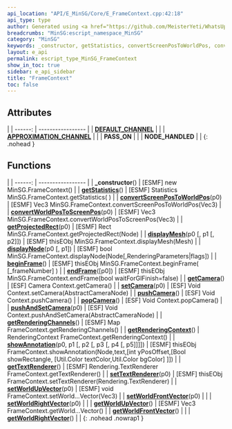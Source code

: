 ```yaml
---
api_location: "API/E_MinSG/Core/E_FrameContext.cpp:42:18"
api_type: type
author: Generated using <a href="https://github.com/MeisterYeti/WhatsUpDoc">WhatsUpDoc</a>
breadcrumbs: "MinSG:escript_namespace_MinSG"
category: "MinSG"
keywords: _constructor, getStatistics, convertScreenPosToWorldPos, convertWorldPosToScreenPos, getProjectedRect, displayMesh, displayNode, beginFrame, endFrame, getCamera, setCamera, pushCamera, popCamera, pushAndSetCamera, getRenderingChannels, getRenderingContext, showAnnotation, getTextRenderer, setTextRenderer, setWorldUpVector, setWorldFrontVector, setWorldRightVector, getWorldUpVector, getWorldFrontVector, getWorldRightVector, DEFAULT_CHANNEL, APPROXIMATION_CHANNEL, PASS_ON, NODE_HANDLED
layout: e_api
permalink: escript_type_MinSG_FrameContext
show_in_toc: true
sidebar: e_api_sidebar
title: "FrameContext"
toc: false
---
```


## Attributes

|
| ------: | ----------------- |
| **[DEFAULT_CHANNEL](classMinSG_1_1FrameContext#classMinSG_1_1FrameContext_1abee73643ea0a6f030fd521fe8ce7f926)** | |
| **[APPROXIMATION_CHANNEL](classMinSG_1_1FrameContext#classMinSG_1_1FrameContext_1a2e7eec8c7dfdbd0f07ff58dab4ed2de3)** | |
| **PASS_ON** | |
| **NODE_HANDLED** | |
{: .nohead }
## Functions

|
| ------: | ----------------- |
| **_constructor**() | [ESMF] new MinSG.FrameContext() |
| **[getStatistics](classMinSG_1_1FrameContext#classMinSG_1_1FrameContext_1a6947ab7e61f64d3a65559bd96701b385)**() | [ESMF] Statistics MinSG.FrameContext.getStatistics( ) |
| **[convertScreenPosToWorldPos](classMinSG_1_1FrameContext#classMinSG_1_1FrameContext_1ac7a6f9f0b84d96fad61a3f9273c88e22)**(p0) | [ESMF] Vec3 MinSG.FrameContext.convertScreenPosToWorldPos(Vec3) |
| **[convertWorldPosToScreenPos](classMinSG_1_1FrameContext#classMinSG_1_1FrameContext_1adb78ddc36ce5fb65a95fa837822023d2)**(p0) | [ESMF] Vec3 MinSG.FrameContext.convertWorldPosToScreenPos(Vec3) |
| **[getProjectedRect](classMinSG_1_1FrameContext#classMinSG_1_1FrameContext_1ac86d7fd89fc5642cbf60d38f0a0b05f0)**(p0) | [ESMF] Rect MinSG.FrameContext.getProjectedRect(Node) |
| **[displayMesh](classMinSG_1_1FrameContext#classMinSG_1_1FrameContext_1af04575ec05b1defb0cf3ab45b7b4f9b6)**(p0 [, p1 [, p2]]) | [ESMF] thisEObj MinSG.FrameContext.displayMesh(Mesh) |
| **[displayNode](classMinSG_1_1FrameContext#classMinSG_1_1FrameContext_1ad4d6760d70f58afb30dc2ab616f60779)**(p0 [, p1]) | [ESMF] bool MinSG.FrameContext.displayNode(Node[,RenderingParameters\|flags]) |
| **[beginFrame](classMinSG_1_1FrameContext#classMinSG_1_1FrameContext_1abe4e7be75732e36a79cbd14c98ab7d45)**() | [ESMF] thisEObj MinSG.FrameContext.beginFrame( [_frameNumber] ) |
| **[endFrame](classMinSG_1_1FrameContext#classMinSG_1_1FrameContext_1ab7523549539e77e6d7ebcd4747f6ab5f)**([p0]) | [ESMF] thisEObj MinSG.FrameContext.endFrame(bool waitForGlFinish=false) |
| **[getCamera](classMinSG_1_1FrameContext#classMinSG_1_1FrameContext_1a8ab2e27c7906fdf3fde0122cf8f4c770)**() | [ESF] Camera Context.getCamera() |
| **[setCamera](classMinSG_1_1FrameContext#classMinSG_1_1FrameContext_1a724fba6a5d67c01168c393c3c6c5f541)**(p0) | [ESF] Void Context.setCamera(AbstractCameraNode) |
| **[pushCamera](classMinSG_1_1FrameContext#classMinSG_1_1FrameContext_1a980868e910331aa2fa75ded96102a911)**() | [ESF] Void Context.pushCamera() |
| **[popCamera](classMinSG_1_1FrameContext#classMinSG_1_1FrameContext_1ad8b82fe9af9b92b4c82b10ae902488d6)**() | [ESF] Void Context.popCamera() |
| **[pushAndSetCamera](classMinSG_1_1FrameContext#classMinSG_1_1FrameContext_1a896b076a491016e9d1a8bcdfcd1cb5cb)**(p0) | [ESF] Void Context.pushAndSetCamera(AbstractCameraNode) |
| **[getRenderingChannels](classMinSG_1_1FrameContext#classMinSG_1_1FrameContext_1a6fb349b8b3d4e55129afd6e6abab2026)**() | [ESMF] Map FrameContext.getRenderingChannels() |
| **[getRenderingContext](classMinSG_1_1FrameContext#classMinSG_1_1FrameContext_1ab33390380e2e331929ba23a6c5753dc6)**() | RenderingContext FrameContext.getRenderingContext() |
| **[showAnnotation](classMinSG_1_1FrameContext#classMinSG_1_1FrameContext_1a42e551b9bb6bdc3a9e900ac3916ed5f2)**(p0, p1 [, p2 [, p3 [, p4 [, p5]]]]) | [ESMF] thisEObj FrameContext.showAnnotation(Node,text,[int yPosOffset,[Bool showRectangle, [Util.Color textColor,Util.Color bgColor] ]]) |
| **[getTextRenderer](classMinSG_1_1FrameContext#classMinSG_1_1FrameContext_1a1106789e1b545df34fea06b491d5416c)**() | [ESMF] Rendering.TextRenderer FrameContext.getTextRenderer() |
| **[setTextRenderer](classMinSG_1_1FrameContext#classMinSG_1_1FrameContext_1a2417de9ff1fb1ab12f6aa940f0265401)**(p0) | [ESMF] thisEObj FrameContext.setTextRenderer(Rendering.TextRenderer) |
| **[setWorldUpVector](classMinSG_1_1FrameContext#classMinSG_1_1FrameContext_1aa22e701a5e2bc6f1905c4a440bd9fdde)**(p0) | [ESMF] void FrameContext.setWorld...Vector(Vec3) |
| **[setWorldFrontVector](classMinSG_1_1FrameContext#classMinSG_1_1FrameContext_1ae72aa5dff421d061afc6f5292a5d7666)**(p0) |  |
| **[setWorldRightVector](classMinSG_1_1FrameContext#classMinSG_1_1FrameContext_1a56fc5fe351c7adeae0c6f4970e0e4c77)**(p0) |  |
| **[getWorldUpVector](classMinSG_1_1FrameContext#classMinSG_1_1FrameContext_1a7659128c25699b56d099dd2e329069b9)**() | [ESMF] Vec3 FrameContext.getWorld...Vector() |
| **[getWorldFrontVector](classMinSG_1_1FrameContext#classMinSG_1_1FrameContext_1ac363ae9b6bed549cfcb5ff3be17ff109)**() |  |
| **[getWorldRightVector](classMinSG_1_1FrameContext#classMinSG_1_1FrameContext_1ad9fa2d7157a382517fd7ce89412edeed)**() |  |
{: .nohead .nowrap1 }
